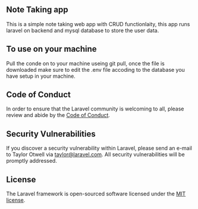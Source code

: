 ## Note Taking app
<p>
This is a simple note taking web app with CRUD functionlaity, this app runs laravel on backend and mysql database to store the user data. 
</p>

## To use on your machine
Pull the conde on to your machine useing git pull, once the file is downloaded make sure to edit the .env file accoding to the database you have setup in your machine.

## Code of Conduct

In order to ensure that the Laravel community is welcoming to all, please review and abide by the [Code of Conduct](https://laravel.com/docs/contributions#code-of-conduct).

## Security Vulnerabilities

If you discover a security vulnerability within Laravel, please send an e-mail to Taylor Otwell via [taylor@laravel.com](mailto:taylor@laravel.com). All security vulnerabilities will be promptly addressed.

## License

The Laravel framework is open-sourced software licensed under the [MIT license](https://opensource.org/licenses/MIT).
